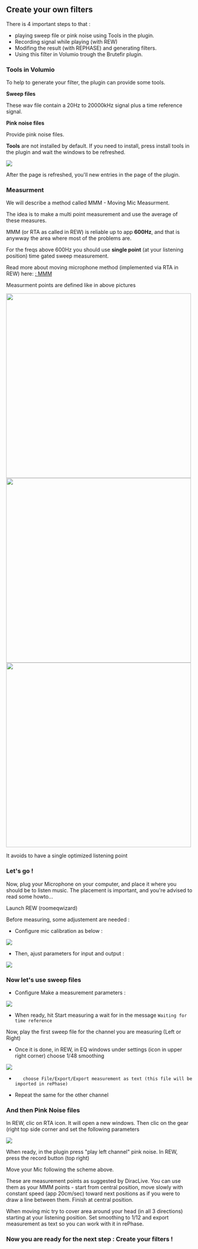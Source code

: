 ## Create your own filters

There is 4 important steps to that :

* playing sweep file or pink noise using Tools in the plugin.
* Recording signal while playing (with REW)
* Modifing the result (with REPHASE) and generating filters.
* Using this filter in Volumio trough the Brutefir plugin.


### Tools in Volumio

To help to generate your filter, the plugin can provide some tools.

__Sweep files__

These wav file contain a 20Hz to 20000kHz signal plus a time reference signal.

__Pink noise files__

Provide pink noise files.

__Tools__ are not installed by default. If you need to install, press install tools in the plugin and wait the windows to be refreshed.


<img src="./img/install_tools.png">

After the page is refreshed, you'll new entries in the page of the plugin.

### Measurment

We will describe a method called MMM - Moving Mic Measurment.

The idea is to make a multi point measurement and use the average of these measures.

MMM (or RTA as called in REW) is reliable up to app __600Hz__, and that is anywway the area where most of the problems are.

For the freqs above 600Hz you should use __single point__ (at your listening position) time gated sweep measurement.

Read more about moving microphone method (implemented via RTA in REW) here:
<a href="http://www.ohl.to/audio/downloads/MMM-moving-mic-measurement.pdf"> : MMM</a>

Measurment points are defined like in above pictures

<img src="./img/sofa_top.png" width = 500 >

<img src="./img/sofa_front.png" width = 500 >

<img src="./img/sofa_iso.png" width = 500 >

It avoids to have a single optimized listening point

### Let's go !

Now, plug your Microphone on your computer, and place it where you should be to listen music. The placement is important, and you're advised to read some howto...

Launch REW (roomeqwizard)

Before measuring, some adjustement are needed :

* Configure mic calibration as below :

<img src="./img/preferences_micmeter.jpg">

* Then, ajust parameters for input and output :

<img src="./img/rew_preferences.jpg">

### Now let's use sweep files

* Configure Make a measurement parameters :

<img src="./img/make_a_measurment.jpg">

* When ready, hit Start measuring a wait for in the message `Waiting for time reference`

Now, play the first sweep file for the channel you are measuring (Left or Right)

* Once it is done, in REW, in EQ windows under settings (icon in upper right corner) choose 1/48 smoothing

<img src="./img/rew_EQ_window.jpg">


-        choose File/Export/Export measurement as text (this file will be imported in rePhase)

* Repeat the same for the other channel

### And then Pink Noise files

In REW, clic on RTA icon. It will open a new windows. Then clic on the gear (right top side corner and set the following parameters

  <img src="./img/rew_rta_settings.png">

When ready, in the plugin press "play left channel" pink noise. In REW, press the record button (top right)

Move your Mic following the scheme above.

These are measurement points as suggested by DiracLive. You can use them as your MMM points - start from central position, move slowly with constant speed (app 20cm/sec) toward next positions as if you were to draw a line between them. Finish at central position.

When moving mic try to cover area around your head (in all 3 directions) starting at your listening position. Set smoothing to 1/12 and export measurement as text so you can work with it in rePhase.









### Now you are ready for the next step : Create your filters !
